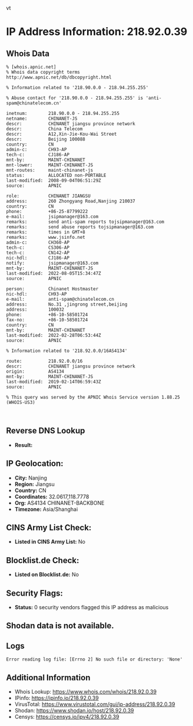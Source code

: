vt
# IP Address Information: 218.92.0.39

## Whois Data
```
% [whois.apnic.net]
% Whois data copyright terms    http://www.apnic.net/db/dbcopyright.html

% Information related to '218.90.0.0 - 218.94.255.255'

% Abuse contact for '218.90.0.0 - 218.94.255.255' is 'anti-spam@chinatelecom.cn'

inetnum:        218.90.0.0 - 218.94.255.255
netname:        CHINANET-JS
descr:          CHINANET jiangsu province network
descr:          China Telecom
descr:          A12,Xin-Jie-Kou-Wai Street
descr:          Beijing 100088
country:        CN
admin-c:        CH93-AP
tech-c:         CJ186-AP
mnt-by:         MAINT-CHINANET
mnt-lower:      MAINT-CHINANET-JS
mnt-routes:     maint-chinanet-js
status:         ALLOCATED non-PORTABLE
last-modified:  2008-09-04T06:51:29Z
source:         APNIC

role:           CHINANET JIANGSU
address:        260 Zhongyang Road,Nanjing 210037
country:        CN
phone:          +86-25-87799222
e-mail:         jsipmanager@163.com
remarks:        send anti-spam reports tojsipmanager@163.com
remarks:        send abuse reports tojsipmanager@163.com
remarks:        times in GMT+8
remarks:        www.jsinfo.net
admin-c:        CH360-AP
tech-c:         CS306-AP
tech-c:         CN142-AP
nic-hdl:        CJ186-AP
notify:         jsipmanager@163.com
mnt-by:         MAINT-CHINANET-JS
last-modified:  2022-08-05T15:34:47Z
source:         APNIC

person:         Chinanet Hostmaster
nic-hdl:        CH93-AP
e-mail:         anti-spam@chinatelecom.cn
address:        No.31 ,jingrong street,beijing
address:        100032
phone:          +86-10-58501724
fax-no:         +86-10-58501724
country:        CN
mnt-by:         MAINT-CHINANET
last-modified:  2022-02-28T06:53:44Z
source:         APNIC

% Information related to '218.92.0.0/16AS4134'

route:          218.92.0.0/16
descr:          CHINANET jiangsu province network
origin:         AS4134
mnt-by:         MAINT-CHINANET-JS
last-modified:  2019-02-14T06:59:43Z
source:         APNIC

% This query was served by the APNIC Whois Service version 1.88.25 (WHOIS-US3)



```
## Reverse DNS Lookup
- **Result:** 

## IP Geolocation:
- **City:** Nanjing
- **Region:** Jiangsu
- **Country:** CN
- **Coordinates:** 32.0617,118.7778
- **Org:** AS4134 CHINANET-BACKBONE
- **Timezone:** Asia/Shanghai

## CINS Army List Check:
- **Listed in CINS Army List:** 
No

## Blocklist.de Check:
- **Listed on Blocklist.de:** 
No

## Security Flags:
- **Status:** 0 security vendors flagged this IP address as malicious

## Shodan data is not available.

## Logs
```
Error reading log file: [Errno 2] No such file or directory: 'None'
```
## Additional Information
- Whois Lookup: https://www.whois.com/whois/218.92.0.39
- IPinfo: https://ipinfo.io/218.92.0.39
- VirusTotal: https://www.virustotal.com/gui/ip-address/218.92.0.39
- Shodan: https://www.shodan.io/host/218.92.0.39
- Censys: https://censys.io/ipv4/218.92.0.39

